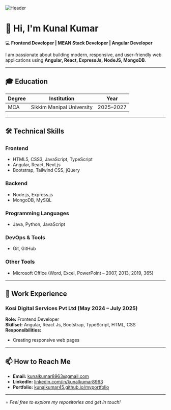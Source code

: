 ![Header](https://raw.githubusercontent.com/kunalkumar45/kunalkumar45/main/banner.png)

# 👋 Hi, I'm Kunal Kumar  

💻 **Frontend Developer | MEAN Stack Developer | Angular Developer**  

I am passionate about building modern, responsive, and user-friendly web applications using **Angular, React, ExpressJs, NodeJS, MongoDB**.  

---

## 🎓 Education  

| Degree | Institution | Year |
|--------|-------------|------|
| MCA    | Sikkim Manipal University | 2025–2027 |  

---

## 🛠️ Technical Skills  

### **Frontend**  
- HTML5, CSS3, JavaScript, TypeScript  
- Angular, React, Next.js  
- Bootstrap, Tailwind CSS, jQuery  

### **Backend**  
- Node.js, Express.js  
- MongoDB, MySQL  

### **Programming Languages**  
- Java, Python, JavaScript  

### **DevOps & Tools**  
- Git, GitHub  

### **Other Tools**  
- Microsoft Office (Word, Excel, PowerPoint – 2007, 2013, 2019, 365)  

---

## 💼 Work Experience  

### **Kosi Digital Services Pvt Ltd (May 2024 – July 2025)**  
**Role:** Frontend Developer  
**Skillset:** Angular, React Js, Bootstrap, TypeScript, HTML, CSS  
**Responsibilities:**  
- Creating responsive web pages  

---


## 📫 How to Reach Me  

- **Email:** [kunalkumar8963@gmail.com](mailto:kunalkumar8963@gmail.com)  
- **LinkedIn:** [linkedin.com/in/kunalkumar8963](https://www.linkedin.com/in/kunalkumar8963/)  
- **Portfolio:** [kunalkumar45.github.io/myportfolio](https://kunalkumar45.github.io/myportfolio)  

---

⭐ *Feel free to explore my repositories and get in touch!*  
